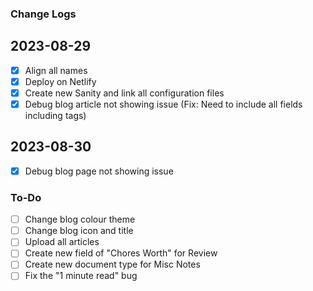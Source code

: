 ### Change Logs

## 2023-08-29
- [x] Align all names
- [x] Deploy on Netlify
- [x] Create new Sanity and link all configuration files
- [x] Debug blog article not showing issue (Fix: Need to include all fields including tags)

## 2023-08-30
- [x] Debug blog page not showing issue

### To-Do
- [ ] Change blog colour theme
- [ ] Change blog icon and title
- [ ] Upload all articles
- [ ] Create new field of "Chores Worth" for Review
- [ ] Create new document type for Misc Notes
- [ ] Fix the "1 minute read" bug